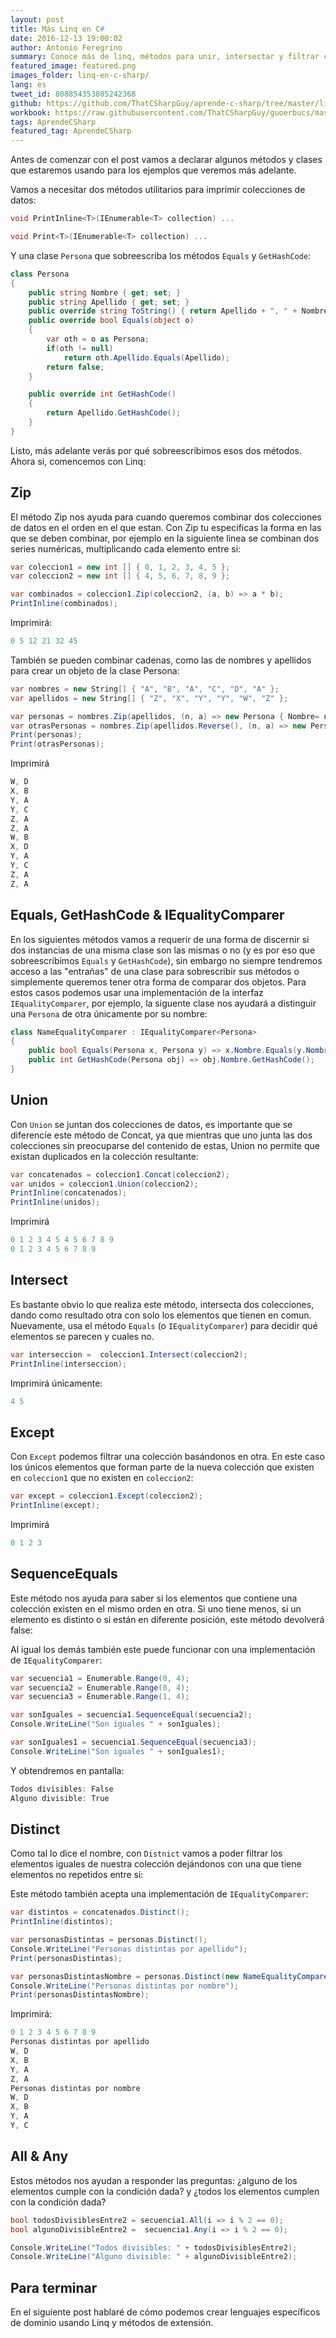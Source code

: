 ```yaml
---
layout: post
title: Más Linq en C#
date: 2016-12-13 19:00:02
author: Antonio Feregrino
summary: Conoce más de linq, métodos para unir, intersectar y filtrar conjuntos.
featured_image: featured.png
images_folder: linq-en-c-sharp/
lang: es
tweet_id: 808854353805242368
github: https://github.com/ThatCSharpGuy/aprende-c-sharp/tree/master/linq-en-c-sharp-4
workbook: https://raw.githubusercontent.com/ThatCSharpGuy/guoerbucs/master/linq4.workbooko
tags: AprendeCSharp
featured_tag: AprendeCSharp
---
```


Antes de comenzar con el post vamos a declarar algunos métodos y clases que estaremos usando para los ejemplos que veremos más adelante.  

Vamos a necesitar dos métodos utilitarios para imprimir colecciones de datos:

```csharp  
void PrintInline<T>(IEnumerable<T> collection) ...

void Print<T>(IEnumerable<T> collection) ...
```  

Y una clase `Persona` que sobreescriba los métodos `Equals` y `GetHashCode`:

```csharp  
class Persona 
{
    public string Nombre { get; set; }
    public string Apellido { get; set; }
    public override string ToString() { return Apellido + ", " + Nombre; }
    public override bool Equals(object o)
    { 
        var oth = o as Persona;
        if(oth != null)
            return oth.Apellido.Equals(Apellido);
        return false;
    }

    public override int GetHashCode()
    {
        return Apellido.GetHashCode();
    }
}
```  

Listo, más adelante verás por qué sobreescribimos esos dos métodos. Ahora si, comencemos con Linq:

## Zip  
El método Zip nos ayuda para cuando queremos combinar dos colecciones de datos en el orden en el que estan. Con Zip tu especificas la forma en las que se deben combinar, por ejemplo en la siguiente linea se combinan dos series numéricas, multiplicando cada elemento entre si:

```csharp  
var coleccion1 = new int [] { 0, 1, 2, 3, 4, 5 };
var coleccion2 = new int [] { 4, 5, 6, 7, 8, 9 };

var combinados = coleccion1.Zip(coleccion2, (a, b) => a * b);
PrintInline(combinados);
```  

Imprimirá:

```csharp  
0 5 12 21 32 45 
```  

También se pueden combinar cadenas, como las de nombres y apellidos para crear un objeto de la clase Persona:

```csharp  
var nombres = new String[] { "A", "B", "A", "C", "D", "A" };
var apellidos = new String[] { "Z", "X", "Y", "Y", "W", "Z" };

var personas = nombres.Zip(apellidos, (n, a) => new Persona { Nombre= n, Apellido = a}).OrderBy(p => p.Apellido);
var otrasPersonas = nombres.Zip(apellidos.Reverse(), (n, a) => new Persona { Nombre= n, Apellido = a}).OrderBy(p => p.Apellido);
Print(personas);
Print(otrasPersonas);
```  

Imprimirá 

```csharp  
W, D
X, B
Y, A
Y, C
Z, A
Z, A
W, B
X, D
Y, A
Y, C
Z, A
Z, A
```  

## Equals, GetHashCode & IEqualityComparer
En los siguientes métodos vamos a requerir de una forma de discernir si dos instancias de una misma clase son las mismas o no (y es por eso que sobreescribimos `Equals` y `GetHashCode`), sin embargo no siempre tendremos acceso a las "entrañas" de una clase para sobrescribir sus métodos o simplemente queremos tener otra forma de comparar dos objetos. Para estos casos podemos usar una implementación de la interfaz `IEqualityComparer`, por ejemplo, la siguente clase nos ayudará a distinguir una `Persona` de otra únicamente por su nombre:  

```csharp  
class NameEqualityComparer : IEqualityComparer<Persona>
{
    public bool Equals(Persona x, Persona y) => x.Nombre.Equals(y.Nombre);
    public int GetHashCode(Persona obj) => obj.Nombre.GetHashCode();
}
```  

## Union  
Con `Union` se juntan dos colecciones de datos, es importante que se diferencíe este método de Concat, ya que mientras que uno junta las dos colecciones sin preocuparse del contenido de estas, Union no permite que existan duplicados en la colección resultante:

```csharp  
var concatenados = coleccion1.Concat(coleccion2);
var unidos = coleccion1.Union(coleccion2);
PrintInline(concatenados);
PrintInline(unidos);
```  

Imprimirá
```csharp  
0 1 2 3 4 5 4 5 6 7 8 9 
0 1 2 3 4 5 6 7 8 9 
```  

## Intersect  
Es bastante obvio lo que realiza este método, intersecta dos colecciones, dando como resultado otra con solo los elementos que tienen en comun. Nuevamente, usa el método `Equals` (o `IEqualityComparer`)  para decidir qué elementos se parecen y cuales no.  

```csharp  
var interseccion =  coleccion1.Intersect(coleccion2);
PrintInline(interseccion);
```  

Imprimirá únicamente:

```csharp  
4 5 
```  

## Except  
Con `Except` podemos filtrar una colección basándonos en otra. En este caso los únicos elementos que forman parte de la nueva colección que existen en `coleccion1` que no existen en `coleccion2`:

```csharp  
var except = coleccion1.Except(coleccion2);
PrintInline(except);
```  

Imprimirá

```csharp  
0 1 2 3 
```  

## SequenceEquals  
Este método nos ayuda para saber si los elementos que contiene una colección existen en el mismo orden en otra. Si uno tiene menos, si un elemento es distinto o si están en diferente posición, este método devolverá false:

Al igual los demás también este puede funcionar con una implementación de `IEqualityComparer`:

```csharp  
var secuencia1 = Enumerable.Range(0, 4);
var secuencia2 = Enumerable.Range(0, 4);
var secuencia3 = Enumerable.Range(1, 4);

var sonIguales = secuencia1.SequenceEqual(secuencia2);
Console.WriteLine("Son iguales " + sonIguales);

var sonIguales1 = secuencia1.SequenceEqual(secuencia3);
Console.WriteLine("Son iguales " + sonIguales1);
```  

Y obtendremos en pantalla:

```csharp  
Todos divisibles: False
Alguno divisible: True
```  

## Distinct  
Como tal lo dice el nombre, con `Distnict` vamos a poder filtrar los elementos iguales de nuestra colección dejándonos con una que tiene elementos no repetidos entre si:

Este método también acepta una implementación de `IEqualityComparer`:

```csharp  
var distintos = concatenados.Distinct();
PrintInline(distintos);

var personasDistintas = personas.Distinct();
Console.WriteLine("Personas distintas por apellido");
Print(personasDistintas);

var personasDistintasNombre = personas.Distinct(new NameEqualityComparer());
Console.WriteLine("Personas distintas por nombre");
Print(personasDistintasNombre);
```  

Imprimirá:

```csharp  
0 1 2 3 4 5 6 7 8 9 
Personas distintas por apellido
W, D
X, B
Y, A
Z, A
Personas distintas por nombre
W, D
X, B
Y, A
Y, C
```  

## All & Any  
Estos métodos nos ayudan a responder las preguntas: ¿alguno de los elementos cumple con la condición dada? y ¿todos los elementos cumplen con la condición dada?  

```csharp  
bool todosDivisiblesEntre2 = secuencia1.All(i => i % 2 == 0);
bool algunoDivisibleEntre2 =  secuencia1.Any(i => i % 2 == 0);

Console.WriteLine("Todos divisibles: " + todosDivisiblesEntre2);
Console.WriteLine("Alguno divisible: " + algunoDivisibleEntre2);
```  

## Para terminar  
En el siguiente post hablaré de cómo podemos crear lenguajes específicos de dominio usando Linq y métodos de extensión.

